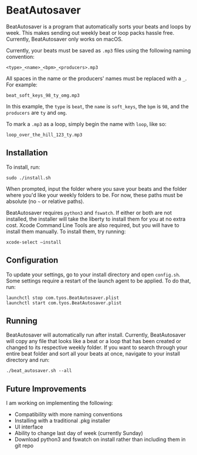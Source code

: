 # BeatAutosaver

BeatAutosaver is a program that automatically sorts your beats and loops by week. This makes sending out weekly beat or loop packs hassle free. Currently, BeatAutosaver only works on macOS.

Currently, your beats must be saved as `.mp3` files using the following naming convention:

    <type>_<name>_<bpm>_<producers>.mp3

All spaces in the name or the producers' names must be replaced with a `_`. For example:

    beat_soft_keys_98_ty_omg.mp3

In this example, the `type` is `beat`, the `name` is `soft_keys`, the `bpm` is `98`, and the `producers` are `ty` and `omg`.

To mark a `.mp3` as a loop, simply begin the name with `loop`, like so:

    loop_over_the_hill_123_ty.mp3

## Installation

To install, run:

    sudo ./install.sh

When prompted, input the folder where you save your beats and the folder where you'd like your weekly folders to be. For now, these paths must be absolute (no `~` or relative paths).

BeatAutosaver requires `python3` and `fswatch`. If either or both are not installed, the installer will take the liberty to install them for you at no extra cost. Xcode Command Line Tools are also required, but you will have to install them manually. To install them, try running:

    xcode-select –install

## Configuration

To update your settings, go to your install directory and open `config.sh`. Some settings require a restart of the launch agent to be applied. To do that, run:

    launchctl stop com.tyos.BeatAutosaver.plist
    launchctl start com.tyos.BeatAutosaver.plist

## Running

BeatAutosaver will automatically run after install. Currently, BeatAutosaver will copy any file that looks like a beat or a loop that has been created or changed to its respective weekly folder. If you want to search through your entire beat folder and sort all your beats at once, navigate to your install directory and run:

    ./beat_autosaver.sh --all

## Future Improvements

I am working on implementing the following:

-   Compatibility with more naming conventions
-   Installing with a traditional .pkg installer
-   UI interface
-   Ability to change last day of week (currently Sunday)
-   Download python3 and fswatch on install rather than including them in git repo
